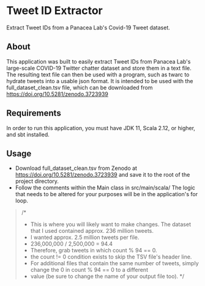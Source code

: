 # Tweet ID Extractor
Extract Tweet IDs from a Panacea Lab's Covid-19 Tweet dataset.

## About
This application was built to easily extract Tweet IDs from Panacea Lab's large-scale COVID-19 Twitter chatter dataset and store them in a text file.
The resulting text file can then be used with a program, such as twarc to hydrate tweets into a usable json format.
It is intended to be used with the full_dataset_clean.tsv file, which can be downloaded from https://doi.org/10.5281/zenodo.3723939

## Requirements
In order to run this application, you must have JDK 11, Scala 2.12, or higher, and sbt installed.

## Usage
* Download full_dataset_clean.tsv from Zenodo at https://doi.org/10.5281/zenodo.3723939 and save it to the root of the project directory.
* Follow the comments within the Main class in src/main/scala/ The logic that needs to be altered for your purposes will be in the application's for loop.
> /*
> * This is where you will likely want to make changes. The dataset that I used contained approx. 236 million tweets.
> * I wanted approx. 2.5 million tweets per file.
> * 236,000,000 / 2,500,000 = 94.4
> * Therefore, grab tweets in which count % 94 == 0.
> * the count != 0 condition exists to skip the TSV file's header line.
> * For additional files that contain the same number of tweets, simply change the 0 in count % 94 == 0 to a different
> * value (be sure to change the name of your output file too).
> */